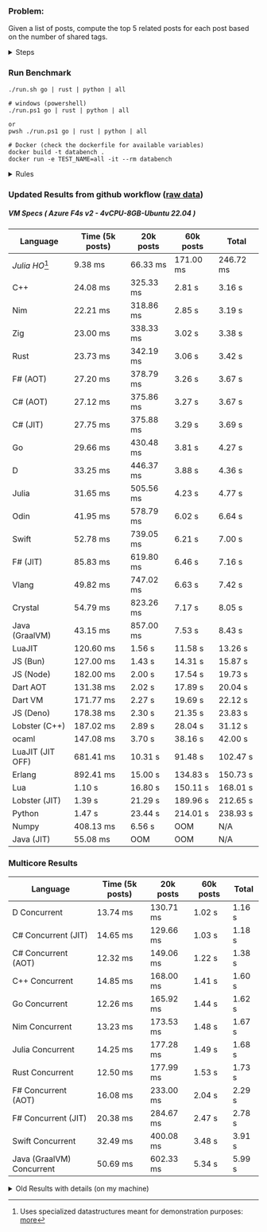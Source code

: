 ### Problem:

Given a list of posts, compute the top 5 related posts for each post based on the number of shared tags.

<details>
<summary> Steps </summary>

-   Read the posts JSON file.
-   Iterate over the posts and populate a map containing: `tag -> List<int>`, with the int representing the post index of each post with that tag.
-   Iterate over the posts and for each post:
    -   Create a map: `PostIndex -> int` to track the number of shared tags
    -   For each tag, Iterate over the posts that have that tag
    -   For each post, increment the shared tag count in the map.
-   Sort the related posts by the number of shared tags.
-   Write the top 5 related posts for each post to a new JSON file.
</details>

### Run Benchmark

```
./run.sh go | rust | python | all

# windows (powershell)
./run.ps1 go | rust | python | all

or
pwsh ./run.ps1 go | rust | python | all

# Docker (check the dockerfile for available variables)
docker build -t databench .
docker run -e TEST_NAME=all -it --rm databench
```

<details>
<summary> Rules </summary>

<h3>No:</h3>

-   FFI (including assembly inlining)
-   Unsafe code blocks
-   Custom benchmarking
-   Disabling runtime checks (bounds etc)
-   Specific hardware targeting
-   SIMD for single threaded solutions
-   Hardcoding number of posts
-   Lazy evaluation (Unless results are computed at runtime and timed)
-   Computation Caching

<h3>Must:</h3>

-   Support up to 100,000 posts
-   Support UTF8 strings
-   Parse json at runtime
-   Support up to 100 tags
-   Use a stable release of the compiler/runtime
-   Represent tags as strings
-   Be production ready
-   Use less than 8GB of memory
</details>

### Updated Results from github workflow ([raw data](https://github.com/jinyus/related_post_gen/blob/main/raw_results.md))

##### VM Specs ( Azure F4s v2 - 4vCPU-8GB-Ubuntu 22.04 )

| Language       | Time (5k posts)                       | 20k posts                              | 60k posts                           | Total     |
| -------------- | ------------------------------------- | -------------------------------------- | ----------------------------------- | --------- |
| _Julia HO_[^1] | 9.38 ms | 66.33 ms | 171.00 ms | 246.72 ms |
| C++ | 24.08 ms | 325.33 ms | 2.81 s | 3.16 s |
| Nim | 22.21 ms | 318.86 ms | 2.85 s | 3.19 s |
| Zig | 23.00 ms | 338.33 ms | 3.02 s | 3.38 s |
| Rust | 23.73 ms | 342.19 ms | 3.06 s | 3.42 s |
| F# (AOT) | 27.20 ms | 378.79 ms | 3.26 s | 3.67 s |
| C# (AOT) | 27.12 ms | 375.86 ms | 3.27 s | 3.67 s |
| C# (JIT) | 27.75 ms | 375.88 ms | 3.29 s | 3.69 s |
| Go | 29.66 ms | 430.48 ms | 3.81 s | 4.27 s |
| D | 33.25 ms | 446.37 ms | 3.88 s | 4.36 s |
| Julia | 31.65 ms | 505.56 ms | 4.23 s | 4.77 s |
| Odin | 41.95 ms | 578.79 ms | 6.02 s | 6.64 s |
| Swift | 52.78 ms | 739.05 ms | 6.21 s | 7.00 s |
| F# (JIT) | 85.83 ms | 619.80 ms | 6.46 s | 7.16 s |
| Vlang | 49.82 ms | 747.02 ms | 6.63 s | 7.42 s |
| Crystal | 54.79 ms | 823.26 ms | 7.17 s | 8.05 s |
| Java (GraalVM) | 43.15 ms | 857.00 ms | 7.53 s | 8.43 s |
| LuaJIT | 120.60 ms | 1.56 s | 11.58 s | 13.26 s |
| JS (Bun) | 127.00 ms | 1.43 s | 14.31 s | 15.87 s |
| JS (Node) | 182.00 ms | 2.00 s | 17.54 s | 19.73 s |
| Dart AOT | 131.38 ms | 2.02 s | 17.89 s | 20.04 s |
| Dart VM | 171.77 ms | 2.27 s | 19.69 s | 22.12 s |
| JS (Deno) | 178.38 ms | 2.30 s | 21.35 s | 23.83 s |
| Lobster (C++) | 187.02 ms | 2.89 s | 28.04 s | 31.12 s |
| ocaml | 147.08 ms | 3.70 s | 38.16 s | 42.00 s |
| LuaJIT (JIT OFF) | 681.41 ms | 10.31 s | 91.48 s | 102.47 s |
| Erlang | 892.41 ms | 15.00 s | 134.83 s | 150.73 s |
| Lua | 1.10 s | 16.80 s | 150.11 s | 168.01 s |
| Lobster (JIT) | 1.39 s | 21.29 s | 189.96 s | 212.65 s |
| Python | 1.47 s | 23.44 s | 214.01 s | 238.93 s |
| Numpy | 408.13 ms | 6.56 s | OOM | N/A |
| Java (JIT) | 55.08 ms | OOM | OOM | N/A |

### Multicore Results

| Language       | Time (5k posts) | 20k posts        | 60k posts        | Total     |
| -------------- | --------------- | ---------------- | ---------------- | --------- |
| D Concurrent | 13.74 ms | 130.71 ms | 1.02 s | 1.16 s |
| C# Concurrent (JIT) | 14.65 ms | 129.66 ms | 1.03 s | 1.18 s |
| C# Concurrent (AOT) | 12.32 ms | 149.06 ms | 1.22 s | 1.38 s |
| C++ Concurrent | 14.85 ms | 168.00 ms | 1.41 s | 1.60 s |
| Go Concurrent | 12.26 ms | 165.92 ms | 1.44 s | 1.62 s |
| Nim Concurrent | 13.23 ms | 173.53 ms | 1.48 s | 1.67 s |
| Julia Concurrent | 14.25 ms | 177.28 ms | 1.49 s | 1.68 s |
| Rust Concurrent | 12.50 ms | 177.99 ms | 1.53 s | 1.73 s |
| F# Concurrent (AOT) | 16.08 ms | 233.00 ms | 2.04 s | 2.29 s |
| F# Concurrent (JIT) | 20.38 ms | 284.67 ms | 2.47 s | 2.78 s |
| Swift Concurrent | 32.49 ms | 400.08 ms | 3.48 s | 3.91 s |
| Java (GraalVM) Concurrent | 50.69 ms | 602.33 ms | 5.34 s | 5.99 s |

<details>
<summary> Old Results with details (on my machine) </summary>

| Language   | Processing Time | Total (+ I/O) | Details                                                                                                                                                                                                                                                                                         |
| ---------- | --------------- | ------------- | ----------------------------------------------------------------------------------------------------------------------------------------------------------------------------------------------------------------------------------------------------------------------------------------------- |
| Rust       | -               | 4.5s          | Initial                                                                                                                                                                                                                                                                                         |
| Rust v2    | -               | 2.60s         | Replace std HashMap with fxHashMap by [phazer99](https://www.reddit.com/r/rust/comments/16plgok/comment/k1rtr4x/?utm_source=share&utm_medium=web2x&context=3)                                                                                                                                   |
| Rust v3    | -               | 1.28s         | Preallocate and reuse map and unstable sort by [vdrmn](https://www.reddit.com/r/rust/comments/16plgok/comment/k1rzo7g/?utm_source=share&utm_medium=web2x&context=3) and [Darksonn](https://www.reddit.com/r/rust/comments/16plgok/comment/k1rzwdx/?utm_source=share&utm_medium=web2x&context=3) |
| Rust v4    | -               | 0.13s         | Use Post index as key instead of Pointer and Binary Heap by [RB5009](https://www.reddit.com/r/rust/comments/16plgok/comment/k1s5ea0/?utm_source=share&utm_medium=web2x&context=3)                                                                                                               |
| Rust v5    | 38ms            | 52ms          | Rm hashing from loop and use vec[count] instead of map[index]count by RB5009                                                                                                                                                                                                                    |
| Rust v6    | 23ms            | 36ms          | Optimized Binary Heap Ops by [scottlamb](https://github.com/jinyus/related_post_gen/pull/12)                                                                                                                                                                                                    |
| Rust Rayon | 9ms             | 22ms          | Parallelize by [masmullin2000](https://github.com/jinyus/related_post_gen/pull/4)                                                                                                                                                                                                               |
| Rust Rayon | 8ms             | 22ms          | Remove comparison out of hot loop                                                                                                                                                                                                                                                               |
| ⠀          | ⠀               | ⠀             | ⠀                                                                                                                                                                                                                                                                                               |
| Go         | -               | 1.5s          | Initial                                                                                                                                                                                                                                                                                         |
| Go v2      | -               | 80ms          | Add rust optimizations                                                                                                                                                                                                                                                                          |
| Go v3      | 56ms            | 70ms          | Use goccy/go-json                                                                                                                                                                                                                                                                               |
| Go v3      | 34ms            | 55ms          | Use generic binaryheap by [DrBlury](https://github.com/jinyus/related_post_gen/pull/7)                                                                                                                                                                                                          |
| Go v4      | 26ms            | 50ms          | Replace binary heap with custom priority queue                                                                                                                                                                                                                                                  |
| Go v5      | 20ms            | 43ms          | Remove comparison out of hot loop                                                                                                                                                                                                                                                               |
| Go Con     | 10ms            | 33ms          | Go concurrency by [tirprox](https://github.com/jinyus/related_post_gen/pull/17) and [DrBlury](https://github.com/jinyus/related_post_gen/pull/8)                                                                                                                                                |
| Go Con v2  | 5ms             | 29ms          | Use arena, use waitgroup, rm binheap by [DrBlury](https://github.com/jinyus/related_post_gen/pull/20)                                                                                                                                                                                           |
| ⠀          | ⠀               | ⠀             | ⠀                                                                                                                                                                                                                                                                                               |
| Python     | -               | 7.81s         | Initial                                                                                                                                                                                                                                                                                         |
| Python v2  | 1.35s           | 1.53s         | Add rust optimizations by [dave-andersen](https://github.com/jinyus/related_post_gen/pull/10)                                                                                                                                                                                                   |
| Numpy      | 0.57s           | 0.85s         | Numpy implementation by [Copper280z](https://github.com/jinyus/related_post_gen/pull/11)                                                                                                                                                                                                        |
| ⠀          | ⠀               | ⠀             | ⠀                                                                                                                                                                                                                                                                                               |
| Crystal    | 50ms            | 96ms          | Inital w/ previous optimizations                                                                                                                                                                                                                                                                |
| Crystal v2 | 33ms            | 72ms          | Replace binary heap with custom priority queue                                                                                                                                                                                                                                                  |
| ⠀          | ⠀               | ⠀             | ⠀                                                                                                                                                                                                                                                                                               |
| Odin       | 110ms           | 397ms         | Ported from golang code                                                                                                                                                                                                                                                                         |
| Odin v2    | 104ms           | 404ms         | Remove comparison out of hot loop                                                                                                                                                                                                                                                               |
| ⠀          | ⠀               | ⠀             | ⠀                                                                                                                                                                                                                                                                                               |
| Dart VM    | 125ms           | 530ms         | Ported from golang code                                                                                                                                                                                                                                                                         |
| Dart bin   | 274ms           | 360ms         | Compiled executable                                                                                                                                                                                                                                                                             |
| ⠀          | ⠀               | ⠀             | ⠀                                                                                                                                                                                                                                                                                               |
| Vlang      | 339ms           | 560ms         | Ported from golang code                                                                                                                                                                                                                                                                         |
| ⠀          | ⠀               | ⠀             | ⠀                                                                                                                                                                                                                                                                                               |
| Zig        | 80ms            | 110ms         | Provided by [akhildevelops](https://github.com/jinyus/related_post_gen/pull/30)                                                                                                                                                                                                                 |

</details>

[^1]: Uses specialized datastructures meant for demonstration purposes: [more](https://github.com/LilithHafner/Jokes/tree/main/SuperDataStructures.jl)